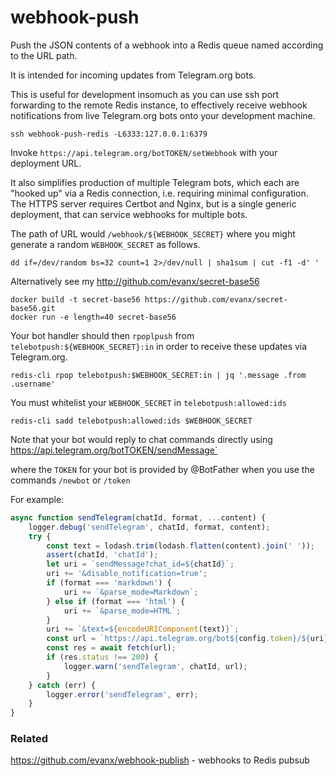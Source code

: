 # webhook-push

Push the JSON contents of a webhook into a Redis queue named according to the URL path.

It is intended for incoming updates from Telegram.org bots.

This is useful for development insomuch as you can use ssh port forwarding to the remote Redis instance, to effectively receive webhook notifications from live Telegram.org bots onto your development machine.
```shell
ssh webhook-push-redis -L6333:127.0.0.1:6379
```

Invoke `https://api.telegram.org/botTOKEN/setWebhook` with your deployment URL.

It also simplifies production of multiple Telegram bots, which each are "hooked up" via a Redis connection, i.e. requiring minimal configuration. The HTTPS server requires Certbot and Nginx, but is a single generic deployment, that can service webhooks for multiple bots.

The path of URL would `/webhook/${WEBHOOK_SECRET}` where you might generate a random `WEBHOOK_SECRET` as follows.

```shell
dd if=/dev/random bs=32 count=1 2>/dev/null | sha1sum | cut -f1 -d' '
```

Alternatively see my http://github.com/evanx/secret-base56
```
docker build -t secret-base56 https://github.com/evanx/secret-base56.git
docker run -e length=40 secret-base56
```

Your bot handler should then `rpoplpush` from `telebotpush:${WEBHOOK_SECRET}:in` in order to receive these updates via Telegram.org.
```
redis-cli rpop telebotpush:$WEBHOOK_SECRET:in | jq '.message .from .username'
```

You must whitelist your `WEBHOOK_SECRET` in `telebotpush:allowed:ids`
```
redis-cli sadd telebotpush:allowed:ids $WEBHOOK_SECRET
```

Note that your bot would reply to chat commands directly using https://api.telegram.org/botTOKEN/sendMessage`

where the `TOKEN` for your bot is provided by @BotFather when you use the commands `/newbot` or `/token`

For example:

```javascript
async function sendTelegram(chatId, format, ...content) {
    logger.debug('sendTelegram', chatId, format, content);
    try {
        const text = lodash.trim(lodash.flatten(content).join(' '));
        assert(chatId, 'chatId');
        let uri = `sendMessage?chat_id=${chatId}`;
        uri += '&disable_notification=true';
        if (format === 'markdown') {
            uri += `&parse_mode=Markdown`;
        } else if (format === 'html') {
            uri += `&parse_mode=HTML`;
        }
        uri += `&text=${encodeURIComponent(text)}`;
        const url = `https://api.telegram.org/bot${config.token}/${uri}`;
        const res = await fetch(url);
        if (res.status !== 200) {
            logger.warn('sendTelegram', chatId, url);
        }
    } catch (err) {
        logger.error('sendTelegram', err);
    }
}
```

### Related 

https://github.com/evanx/webhook-publish - webhooks to Redis pubsub 

